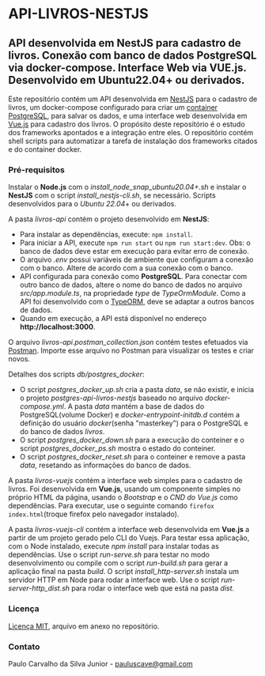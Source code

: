 # API-LIVROS-NESTJS
## API desenvolvida em NestJS para cadastro de livros. Conexão com banco de dados PostgreSQL via docker-compose. Interface Web via VUE.js. Desenvolvido em Ubuntu22.04+ ou derivados.

Este repositório contém um API desenvolvida em [NestJS](https://nestjs.com/) para o cadastro de livros, um docker-compose configurado para criar um [container PostgreSQL](https://hub.docker.com/_/postgres), para salvar os dados, e uma interface web desenvolvida em [Vue.js](https://vuejs.org/) para cadastro dos livros.
O propósito deste repositório é o estudo dos frameworks apontados e a integração entre eles.
O repositório contém shell scripts para automatizar a tarefa de instalação dos frameworks citados e do container docker.


### Pré-requisitos

Instalar o **Node.js** com o *install_node_snap_ubuntu20.04+.sh* e instalar o **NestJS** com o script *install_nestjs-cli.sh*, se necessário. Scripts desenvolvidos para o *Ubuntu 22.04*+ ou derivados.

A pasta *livros-api* contém o projeto desenvolvido em **NestJS**:
- Para instalar as dependências, execute: `npm install`.
- Para iniciar a API, execute `npm run start` ou `npm run start:dev`. Obs: o banco de dados deve estar em execução para evitar erro de conexão.
- O arquivo *.env* possui variáveis de ambiente que configuram a conexão com o banco. Altere de acordo com a sua conexão com o banco. 
- API configurada para conexão como **PostgreSQL**. Para conectar com outro banco de dados, altere o nome do banco de dados no arquivo *src/app.module.ts*, na propriedade *type* de *TypeOrmModule*. Como a API foi desenvolvido com o [TypeORM](https://typeorm.io/), deve se adaptar a outros bancos de dados.
- Quando em execução, a API está disponível no endereço **http://localhost:3000**.

O arquivo *livros-api.postman_collection.json* contém testes efetuados via [Postman](https://www.postman.com/). Importe esse arquivo no Postman para visualizar os testes e criar novos.

Detalhes dos scripts *db/postgres_docker*:
- O script *postgres_docker_up.sh* cria a pasta *data*, se não existir, e inicia o projeto *postgres-api-livros-nestjs* baseado no arquivo *docker-compose.yml*. A pasta *data* mantém a base de dados do PostgreSQL(volume Docker) e *docker-entrypoint-initdb.d* contém a definição do usuário *docker*(senha "masterkey") para o PostgreSQL e do banco de dados *livros*.
- O script *postgres_docker_down.sh* para a execução do conteiner e o script *postgres_docker_ps.sh* mostra o estado do conteiner.
- O script *postgres_docker_reset.sh* para o conteiner e remove a pasta *data*, resetando as informações do banco de dados.

A pasta *livros-vuejs* contém a interface web simples para o cadastro de livros. Foi desenvolvida em **Vue.js**, usando um componente simples no próprio HTML da página, usando o *Bootstrap* e o *CND do Vue.js* como dependências. Para executar, use o seguinte comando `firefox index.html`(troque firefox pelo navegador instalado).

A pasta *livros-vuejs-cli* contém a interface web desenvolvida em **Vue.js** a partir de um projeto gerado pelo CLI do Vuejs. Para testar essa aplicação, com o Node instalado, execute *npm install* para instalar todas as dependências. Use o script *run-serve.sh* para testar no modo desenvolvimento ou compile com o script *run-build.sh* para gerar a aplicação final na pasta *build*. O script *install_http-server.sh* instala um servidor HTTP em Node para rodar a interface web. Use o script *run-server-http_dist.sh* para rodar o interface web que está na pasta *dist*.


### Licença

[Licença MIT](https://github.com/paulocsilvajr/api-livros-nestjs/blob/master/license_mit.txt), arquivo em anexo no repositório.


### Contato

Paulo Carvalho da Silva Junior - pauluscave@gmail.com
